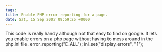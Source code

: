 ```yaml
---
tags: 
title: Enable PHP error reporting for a page. 
date: Sat, 15 Sep 2007 09:59:25 +0000
---
```

This code is really handy although not that easy to find on google. It lets you enable errors on a php page without having to mess around in the php.ini file. error\_reporting("E\_ALL"); ini\_set("display\_errors", "1");

